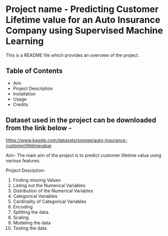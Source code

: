 # Project name - Predicting Customer Lifetime value for an Auto Insurance Company using Supervised Machine Learning
This is a README file which provides an overview of the project.
## Table of Contents
- Aim
- Project Description
- Installation
- Usage
- Credits

## Dataset used in the project can be downloaded from the link below -
https://www.kaggle.com/datasets/somjee/auto-insurance-customerlifetimevalue  

Aim- The main aim of the project is to predict customer lifetime value using various features.

Project Desciption-
1. Finding missing Values
2. Listing out the Numerical Variables
3. Distribution of the Numerical Variables
4. Categorical Variables
5. Cardinality of Categorical Variables
6. Encoding
7. Splitting the data.
8. Scaling.
9. Modeling the data
10. Testing the data. 
